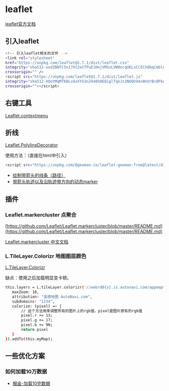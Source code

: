 # leaflet

[leaflet官方文档](https://leafletjs.com/)

## 引入leaflet

```bash
<!-- 引入leaflet相关的文件 -->
<link rel="stylesheet"
href="https://unpkg.com/leaflet@1.7.1/dist/leaflet.css"
integrity="sha512-xodZBNTC5n17Xt2atTPuE1HxjVMSvLVW9ocqUKLsCC5CXdbqCmblAshOMAS6/keqq/sMZMZ19scR4PsZChSR7A=="
crossorigin="" />
<script src="https://unpkg.com/leaflet@1.7.1/dist/leaflet.js"
integrity="sha512-XQoYMqMTK8LvdxXYG3nZ448hOEQiglfqkJs1NOQV44cWnUrBc8PkAOcXy20w0vlaXaVUearIOBhiXZ5V3ynxwA=="
crossorigin=""></script>
```

## 右键工具

[Leaflet.contextmenu](https://github.com/aratcliffe/Leaflet.contextmenu)

## 折线

[Leaflet.PolylineDecorator](https://github.com/bbecquet/Leaflet.PolylineDecorator)

使用方法：（直接在html中引入）

```bash
<script src="https://unpkg.com/@geoman-io/leaflet-geoman-free@latest/dist/leaflet-geoman.min.js"></script>
```

* [绘制带箭头的线条（路径）](https://blog.csdn.net/zcylyzhi4/article/details/115317649)
* [带箭头轨迹以及沿轨迹带方向的动态marker](https://www.jianshu.com/p/b38e65101bc2)

## 插件

### Leaflet.markercluster 点聚合

[https://github.com/Leaflet/Leaflet.markercluster/blob/master/README.md](https://github.com/Leaflet/Leaflet.markercluster/blob/master/README.md)

 [Leaflet.markercluster  中文文档](https://blog.csdn.net/SuiFengDieWu/article/details/125886094)

 ### L.TileLayer.Colorizr 地图图层颜色

 [L.TileLayer.Colorizr](https://github.com/hnrchrdl/leaflet-tilelayer-colorizr/blob/master/README.md)

缺点：使用之后加载明显变卡顿。

 ```bash
this.layers = L.tileLayer.colorizr('//webrd0{s}.is.autonavi.com/appmaptile?lang=zh_cn&size=1&scale=1&style=8&x={x}&y={y}&z={z}', {
    maxZoom: 18,
    attribution: "高德地图 AutoNavi.com",
    subdomains: "1234",
    colorize: (pixel) => {
    	// 这个方法用来调整所有的图片上的rgb值，pixel是图片原有的rgb值
        pixel.r += 13;
    	pixel.g += 17;
    	pixel.b += 90;
    	return pixel
    }
}).addTo(this.myMap);
 ```

## 一些优化方案

### 如何加载10万数据

* [掘金-加载10完数据](https://juejin.cn/post/6844904199709278221)